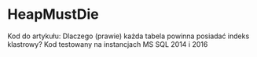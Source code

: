 # HeapMustDie
Kod do artykułu: Dlaczego (prawie) każda tabela powinna posiadać indeks klastrowy?
Kod testowany na instancjach MS SQL 2014 i 2016
